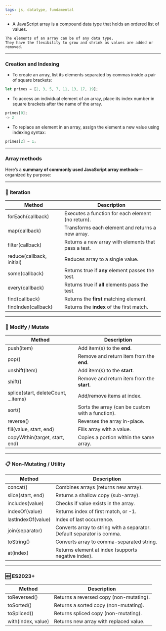 ```yaml
---
tags: js, datatype, fundamental
---
```


- A JavaScript array is a compound data type that holds an ordered list of values.

```ad-important
The elements of an array can be of any data type.
They have the flexibility to grow and shrink as values are added or removed.
```

---

### Creation and Indexing
- To create an array, list its elements separated by commas inside a pair of square brackets:
  
```js
let primes = [2, 3, 5, 7, 11, 13, 17, 19];
```
- To access an individual element of an array, place its index number in square brackets after the name of the array.

```js
primes[0];
-> 2
```

- To replace an element in an array, assign the element a new value using indexing syntax:

```js
primes[2] = 1;
```

---

### Array methods

Here’s a **summary of commonly used JavaScript array methods**—organized by purpose:

---

### **🔁 Iteration**

|**Method**|**Description**|
|---|---|
|forEach(callback)|Executes a function for each element (no return).|
|map(callback)|Transforms each element and returns a new array.|
|filter(callback)|Returns a new array with elements that pass a test.|
|reduce(callback, initial)|Reduces array to a single value.|
|some(callback)|Returns true if **any** element passes the test.|
|every(callback)|Returns true if **all** elements pass the test.|
|find(callback)|Returns the **first** matching element.|
|findIndex(callback)|Returns the **index** of the first match.|

---

### **🔄 Modify / Mutate**

|**Method**|**Description**|
|---|---|
|push(item)|Add item(s) to the **end**.|
|pop()|Remove and return item from the **end**.|
|unshift(item)|Add item(s) to the **start**.|
|shift()|Remove and return item from the **start**.|
|splice(start, deleteCount, ...items)|Add/remove items at index.|
|sort()|Sorts the array (can be custom with a function).|
|reverse()|Reverses the array in-place.|
|fill(value, start, end)|Fills array with a value.|
|copyWithin(target, start, end)|Copies a portion within the same array.|

---

### **📋 Non-Mutating / Utility**

|**Method**|**Description**|
|---|---|
|concat()|Combines arrays (returns new array).|
|slice(start, end)|Returns a shallow copy (sub-array).|
|includes(value)|Checks if value exists in the array.|
|indexOf(value)|Returns index of first match, or -1.|
|lastIndexOf(value)|Index of last occurrence.|
|join(separator)|Converts array to string with a separator. Default separator is comma.|
|toString()|Converts array to comma-separated string.|
|at(index)|Returns element at index (supports negative index).|

---

### **🆕 ES2023+**

|**Method**|**Description**|
|---|---|
|toReversed()|Returns a reversed copy (non-mutating).|
|toSorted()|Returns a sorted copy (non-mutating).|
|toSpliced()|Returns spliced copy (non-mutating).|
|with(index, value)|Returns new array with replaced value.|